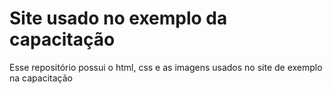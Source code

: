 # Site usado no exemplo da capacitação
Esse repositório possui o html, css e as imagens usados no site de exemplo na capacitação
